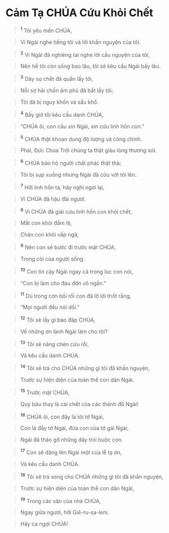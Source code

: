 

# Cảm Tạ CHÚA Cứu Khỏi Chết

> <sup><b>1</b></sup> Tôi yêu mến CHÚA,
>


> Vì Ngài nghe tiếng tôi và lời khẩn nguyện của tôi.
>


> <sup><b>2</b></sup> Vì Ngài đã nghiêng tai nghe lời cầu nguyện của tôi,
>


> Nên hễ tôi còn sống bao lâu, tôi sẽ kêu cầu Ngài bấy lâu.
>


> <sup><b>3</b></sup> Dây sự chết đã quấn lấy tôi,
>


> Nỗi sợ hãi chốn âm phủ đã bắt lấy tôi;
>


> Tôi đã bị nguy khốn và sầu khổ.
>


> <sup><b>4</b></sup> Bấy giờ tôi kêu cầu danh CHÚA,
>


> “CHÚA ôi, con cầu xin Ngài, xin cứu linh hồn con.”
>


> <sup><b>5</b></sup> CHÚA thật khoan dung độ lượng và công chính.
>


> Phải, Đức Chúa Trời chúng ta thật giàu lòng thương xót.
>


> <sup><b>6</b></sup> CHÚA bảo hộ người chất phác thật thà;
>


> Tôi bị sụp xuống nhưng Ngài đã cứu vớt tôi lên.
>


> <sup><b>7</b></sup> Hỡi linh hồn ta, hãy nghỉ ngơi lại,
>


> Vì CHÚA đã hậu đãi ngươi.
>


> <sup><b>8</b></sup> Vì CHÚA đã giải cứu linh hồn con khỏi chết,
>


> Mắt con khỏi đẫm lệ,
>


> Chân con khỏi vấp ngã,
>


> <sup><b>9</b></sup> Nên con sẽ bước đi trước mặt CHÚA,
>


> Trong cõi của người sống.
>


> <sup><b>10</b></sup> Con tin cậy Ngài ngay cả trong lúc con nói,
>


> “Con bị làm cho đau đớn vô ngần.”
>


> <sup><b>11</b></sup> Dù trong cơn bối rối con đã lỡ lời thốt rằng,
>


> “Mọi người đều nói dối.”
>


> <sup><b>12</b></sup> Tôi sẽ lấy gì báo đáp CHÚA,
>


> Về những ơn lành Ngài làm cho tôi?
>


> <sup><b>13</b></sup> Tôi sẽ nâng chén cứu rỗi,
>


> Và kêu cầu danh CHÚA.
>


> <sup><b>14</b></sup> Tôi sẽ trả cho CHÚA những gì tôi đã khấn nguyện,
>


> Trước sự hiện diện của toàn thể con dân Ngài.
>


> <sup><b>15</b></sup> Trước mặt CHÚA,
>


> Quý báu thay là cái chết của các thánh đồ Ngài!
>


> <sup><b>16</b></sup> CHÚA ôi, con đây là tôi tớ Ngài,
>


> Con là đầy tớ Ngài, đứa con của tớ gái Ngài,
>


> Ngài đã tháo gỡ những dây trói buộc con.
>


> <sup><b>17</b></sup> Con sẽ dâng lên Ngài một của lễ tạ ơn,
>


> Và kêu cầu danh CHÚA.
>


> <sup><b>18</b></sup> Tôi sẽ trả xong cho CHÚA những gì tôi đã khấn nguyện,
>


> Trước sự hiện diện của toàn thể con dân Ngài,
>


> <sup><b>19</b></sup> Trong các sân của nhà CHÚA,
>


> Ngay giữa ngươi, hỡi Giê-ru-sa-lem.
>


> Hãy ca ngợi CHÚA!
>

